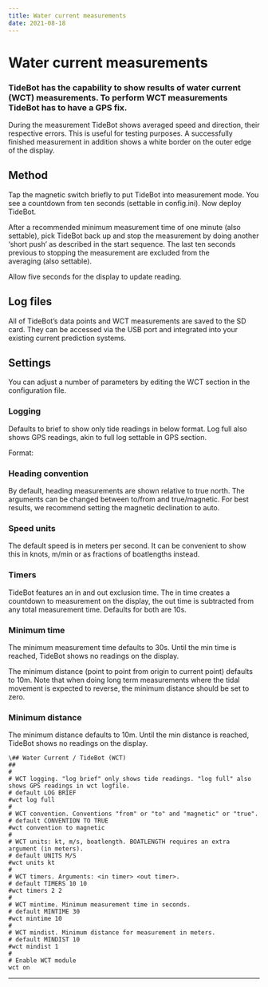 ```yaml
---
title: Water current measurements
date: 2021-08-18
---
```


# Water current measurements

### TideBot has the capability to show results of water current (WCT) measurements. To perform WCT measurements TideBot has to have a GPS fix.

During the measurement TideBot shows averaged speed and direction, their respective errors. This is useful for testing purposes. A successfully finished measurement in addition shows a white border on the outer edge of the display.

## Method

Tap the magnetic switch briefly to put TideBot into measurement mode. You see a countdown from ten seconds (settable in config.ini). Now deploy TideBot.

After a recommended minimum measurement time of one minute (also settable), pick TideBot back up and stop the measurement by doing another ‘short push’ as described in the start sequence. The last ten seconds previous to stopping the measurement are excluded from the averaging (also settable).

Allow five seconds for the display to update reading.

## Log files

All of TideBot’s data points and WCT measurements are saved to the SD card. They can be accessed via the USB port and integrated into your existing current prediction systems.

## Settings

You can adjust a number of parameters by editing the WCT section in the configuration file.

### Logging

Defaults to brief to show only tide readings in below format. Log full also shows GPS readings, akin to full log settable in GPS section.

Format:

### Heading convention

By default, heading measurements are shown relative to true north. The arguments can be changed between to/from and true/magnetic. For best results, we recommend setting the magnetic declination to auto.

### Speed units

The default speed is in meters per second. It can be convenient to show this in knots, m/min or as fractions of boatlengths instead.

### Timers

TideBot features an in and out exclusion time. The in time creates a countdown to measurement on the display, the out time is subtracted from any total measurement time. Defaults for both are 10s.

### Minimum time

The minimum measurement time defaults to 30s. Until the min time is reached, TideBot shows no readings on the display.

The minimum distance (point to point from origin to current point) defaults to 10m. Note that when doing long term measurements where the tidal movement is expected to reverse, the minimum distance should be set to zero.

### Minimum distance

The minimum distance defaults to 10m. Until the min distance is reached, TideBot shows no readings on the display.

```
\## Water Current / TideBot (WCT)
##
#
# WCT logging. "log brief" only shows tide readings. "log full" also shows GPS readings in wct logfile.  
# default LOG BRIEF
#wct log full
#
# WCT convention. Conventions "from" or "to" and "magnetic" or "true".  
# default CONVENTION TO TRUE
#wct convention to magnetic
#
# WCT units: kt, m/s, boatlength. BOATLENGTH requires an extra argument (in meters).
# default UNITS M/S
#wct units kt
#
# WCT timers. Arguments: <in timer> <out timer>.  
# default TIMERS 10 10
#wct timers 2 2
#
# WCT mintime. Minimum measurement time in seconds. 
# default MINTIME 30
#wct mintime 10
#
# WCT mindist. Minimum distance for measurement in meters.
# default MINDIST 10
#wct mindist 1
# 
# Enable WCT module
wct on
```

______________________________________________________________________
